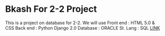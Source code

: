 # Bkash For 2-2 Project

This is a project on database for 2-2.
We will use Front end : HTML 5.0 & CSS
            Back end  : Python Django 2.0
            Database  : ORACLE
            St. Lang  : SQL
 [LINK]([google.com](https://drive.google.com/file/d/12vwl5QdKimM_duzZ6RX2VyP_roDMQCNq/view?fbclid=IwAR26n-nnSZPI_y1iM1f7Sar7NuqU6M1ASnFKnMJ4JuwdpkLbdus7Rxf1lV0))
